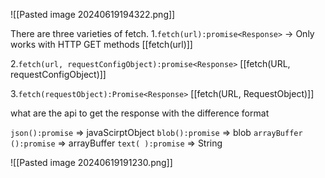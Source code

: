 
![[Pasted image 20240619194322.png]]

There are three varieties of fetch.
1.`fetch(url):promise<Response>` -> Only works with HTTP GET methods
[[fetch(url)]]

2.`fetch(url, requestConfigObject):promise<Response>`
[[fetch(URL, requestConfigObject)]]

3.`fetch(requestObject):Promise<Response>`
[[fetch(URL, RequestObject)]]

what are the api to get the response with the difference format

`json():promise` => javaScirptObject
`blob():promise` => blob
`arrayBuffer ():promise` => arrayBuffer
`text( ):promise` => String


![[Pasted image 20240619191230.png]]




